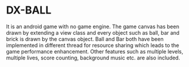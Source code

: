 # DX-BALL
It is an android game with no game engine. The game canvas has been drawn by extending a view class and every object such as ball, bar and brick is drawn by the canvas object. Ball and Bar both have been implemented in different thread for resource sharing which leads to the game performance enhancement. Other features such as multiple levels, multiple lives, score counting, background music etc. are also included.
